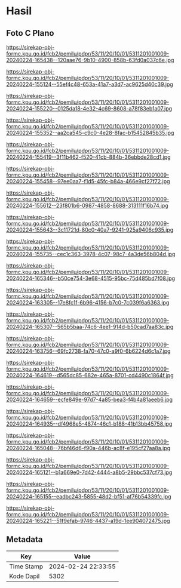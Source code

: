 # Hasil

## Foto C Plano

https://sirekap-obj-formc.kpu.go.id/fcb2/pemilu/pdpr/53/11/20/10/01/5311201001009-20240224-165438--120aae76-9b10-4900-858b-63fd0a037c6e.jpg

https://sirekap-obj-formc.kpu.go.id/fcb2/pemilu/pdpr/53/11/20/10/01/5311201001009-20240224-155124--55ef4c48-653a-41a7-a3d7-ac9625d40c39.jpg

https://sirekap-obj-formc.kpu.go.id/fcb2/pemilu/pdpr/53/11/20/10/01/5311201001009-20240224-155220--0125da18-4e32-4c69-8608-a78f83eb1a07.jpg

https://sirekap-obj-formc.kpu.go.id/fcb2/pemilu/pdpr/53/11/20/10/01/5311201001009-20240224-155352--aa2ca545-c9c0-4e28-8fac-b15452845b35.jpg

https://sirekap-obj-formc.kpu.go.id/fcb2/pemilu/pdpr/53/11/20/10/01/5311201001009-20240224-155419--3f11b462-f520-41cb-884b-36ebbde28cd1.jpg

https://sirekap-obj-formc.kpu.go.id/fcb2/pemilu/pdpr/53/11/20/10/01/5311201001009-20240224-155458--97ee0aa7-f1d5-45fc-b84a-466e9cf27f72.jpg

https://sirekap-obj-formc.kpu.go.id/fcb2/pemilu/pdpr/53/11/20/10/01/5311201001009-20240224-155612--23f801b6-0987-4858-8688-313111f16b74.jpg

https://sirekap-obj-formc.kpu.go.id/fcb2/pemilu/pdpr/53/11/20/10/01/5311201001009-20240224-155643--3c11721d-80c0-40a7-9241-925a9406c935.jpg

https://sirekap-obj-formc.kpu.go.id/fcb2/pemilu/pdpr/53/11/20/10/01/5311201001009-20240224-155735--cec1c363-3978-4c07-98c7-4a3de56b804d.jpg

https://sirekap-obj-formc.kpu.go.id/fcb2/pemilu/pdpr/53/11/20/10/01/5311201001009-20240224-165346--b50ce754-3e68-4515-95bc-75d485bd7f08.jpg

https://sirekap-obj-formc.kpu.go.id/fcb2/pemilu/pdpr/53/11/20/10/01/5311201001009-20240224-163305--17e8fc1f-6b96-4156-b7c0-7c039f6a6363.jpg

https://sirekap-obj-formc.kpu.go.id/fcb2/pemilu/pdpr/53/11/20/10/01/5311201001009-20240224-165307--565b5baa-74c6-4ee1-914d-b50cad7aa83c.jpg

https://sirekap-obj-formc.kpu.go.id/fcb2/pemilu/pdpr/53/11/20/10/01/5311201001009-20240224-163756--69fc2738-fa70-47c0-a9f0-6b6224d6c1a7.jpg

https://sirekap-obj-formc.kpu.go.id/fcb2/pemilu/pdpr/53/11/20/10/01/5311201001009-20240224-164619--d565dc85-682e-465a-8701-cd4490c1864f.jpg

https://sirekap-obj-formc.kpu.go.id/fcb2/pemilu/pdpr/53/11/20/10/01/5311201001009-20240224-164659--ecfe849e-97d7-4a85-bea3-f4b4a81aeeb6.jpg

https://sirekap-obj-formc.kpu.go.id/fcb2/pemilu/pdpr/53/11/20/10/01/5311201001009-20240224-164935--df4968e5-4874-46c1-b188-41b13bb45758.jpg

https://sirekap-obj-formc.kpu.go.id/fcb2/pemilu/pdpr/53/11/20/10/01/5311201001009-20240224-165048--76bf46d6-f90a-446b-ac8f-e195cf27aa8a.jpg

https://sirekap-obj-formc.kpu.go.id/fcb2/pemilu/pdpr/53/11/20/10/01/5311201001009-20240224-165121--b1a669e0-7d42-4444-a8b5-29bbc537cf73.jpg

https://sirekap-obj-formc.kpu.go.id/fcb2/pemilu/pdpr/53/11/20/10/01/5311201001009-20240224-165155--eadbc243-5855-48d2-bf51-af76b54339fc.jpg

https://sirekap-obj-formc.kpu.go.id/fcb2/pemilu/pdpr/53/11/20/10/01/5311201001009-20240224-165221--51f9efab-9746-4437-a19d-1ee904072475.jpg


## Metadata

| Key        | Value               |
| ---------- | ------------------- |
| Time Stamp | 2024-02-24 22:33:55 |
| Kode Dapil | 5302                |



